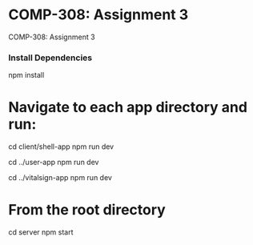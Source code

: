 # COMP-308: Assignment 3

COMP-308: Assignment 3

### Install Dependencies
npm install

# Navigate to each app directory and run:
cd client/shell-app
npm run dev

cd ../user-app
npm run dev

cd ../vitalsign-app
npm run dev

# From the root directory
cd server
npm start